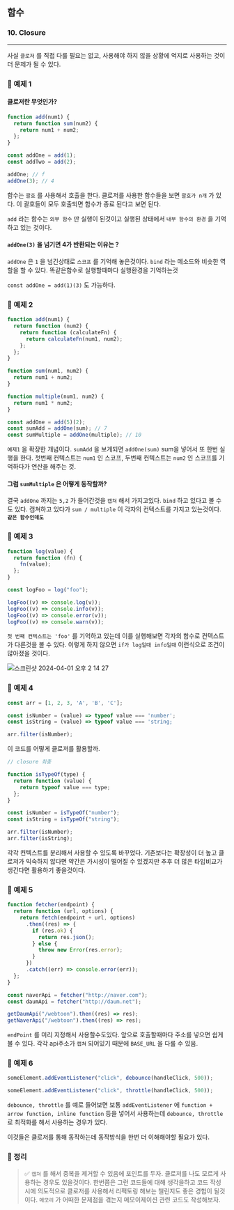 ## 함수

### 10. Closure

---

사실 `클로저` 를 직접 다룰 필요는 없고, 사용해야 하지 않을 상황에 억지로 사용하는 것이 더 문제가 될 수 있다.

### 📌 예제 1

#### 클로저란 무엇인가?

```js
function add(num1) {
  return function sum(num2) {
    return num1 + num2;
  };
}

const addOne = add(1);
const addTwo = add(2);

addOne; // f
addOne(3); // 4
```

함수는 `괄호` 를 사용해서 호출을 한다. 클로저를 사용한 함수들을 보면 `괄호가 n개` 가 있다. 이 괄호들이 모두 호출되면 함수가 종료 된다고 보면 된다.

`add` 라는 함수는 `외부 함수` 만 실행이 된것이고 실행된 상태에서 `내부 함수의 환경` 을 기억하고 있는 것이다.

#### `addOne(3)` 을 넘기면 4가 반환되는 이유는 ?

`addOne` 은 `1` 을 넘긴상태로 `스코프` 를 기억해 놓은것이다. `bind` 라는 메소드와 비슷한 역할을 할 수 있다. 똑같은함수로 실행할때마다 실행환경을 기억하는것

`const addOne = add(1)(3)` 도 가능하다.

### 📌 예제 2

```js
function add(num1) {
  return function (num2) {
    return function (calculateFn) {
      return calculateFn(num1, num2);
    };
  };
}

function sum(num1, num2) {
  return num1 + num2;
}

function multiple(num1, num2) {
  return num1 * num2;
}

const addOne = add(5)(2);
const sumAdd = addOne(sum); // 7
const sumMultiple = addOne(multiple); // 10
```

`예제1` 을 확장한 개념이다. `sumAdd` 을 보게되면 `addOne(sum)` sum을 넣어서 또 한번 실행을 한다.
첫번째 컨텍스트는 `num1` 인 스코프, 두번째 컨텍스트는 `num2` 인 스코프를 기억하다가 연산을 해주는 것.

#### 그럼 `sumMultiple` 은 어떻게 동작할까?

결국 `addOne` 까지는 `5,2` 가 들어간것을 `캡쳐` 해서 가지고있다. `bind` 하고 있다고 볼 수도 있다.
캡쳐하고 있다가 `sum / multiple` 이 각자의 컨텍스트를 가지고 있는것이다. **`같은 함수인데도`**

### 📌 예제 3

```js
function log(value) {
  return function (fn) {
    fn(value);
  };
}

const logFoo = log("foo");

logFoo((v) => console.log(v));
logFoo((v) => console.info(v));
logFoo((v) => console.error(v));
logFoo((v) => console.warn(v));
```

`첫 번째 컨텍스트는 'foo'` 를 기억하고 있는데 이를 실행해보면 각자의 함수로 컨텍스트가 다른것을 볼 수 있다. 이렇게 하지 않으면 `if가 log일때 info일때` 이런식으로 조건이 많아졌을 것이다.

![스크린샷 2024-04-01 오후 2 14 27](https://github.com/chromeheartz/TIL/assets/95161113/3782edf7-e65d-4856-a562-b45394a146d0)

### 📌 예제 4

```js
const arr = [1, 2, 3, 'A', 'B', 'C'];

const isNumber = (value) => typeof value === 'number';
const isString = (value) => typeof value === 'string;

arr.filter(isNumber);
```

이 코드를 어떻게 클로저를 활용할까.

```js
// closure 최종

function isTypeOf(type) {
  return function (value) {
    return typeof value === type;
  };
}

const isNumber = isTypeOf("number");
const isString = isTypeOf("string");

arr.filter(isNumber);
arr.filter(isString);
```

각각 컨텍스트를 분리해서 사용할 수 있도록 바꾸었다. 기존보다는 확장성이 더 높고 클로저가 익숙하지 않다면 약간은 가시성이 떨어질 수 있겠지만 추후 더 많은 타입비교가 생긴다면 활용하기 좋을것이다.

### 📌 예제 5

```js
function fetcher(endpoint) {
  return function (url, options) {
    return fetch(endpoint + url, options)
      .then((res) => {
        if (res.ok) {
          return res.json();
        } else {
          throw new Error(res.error);
        }
      })
      .catch((err) => console.error(err));
  };
}

const naverApi = fetcher("http://naver.com");
const daumApi = fetcher("http://daum.net");

getDaumApi("/webtoon").then((res) => res);
getNaverApi("/webtoon").then((res) => res);
```

`endPoint` 를 미리 지정해서 사용할수도있다.
앞으로 호출할때마다 주소를 넣으면 쉽게 볼 수 있다.
각각 api주소가 `캡쳐` 되어있기 때문에 `BASE_URL` 을 다룰 수 있음.

### 📌 예제 6

```js
someElement.addEventListener("click", debounce(handleClick, 500));

someElement.addEventListener("click", throttle(handleClick, 500));
```

`debounce, throttle` 를 예로 들어보면 보통 `addEventListener` 에 `function + arrow function, inline function` 등을 넣어서 사용하는데 `debounce, throttle` 로 최적화를 해서 사용하는 경우가 있다.

이것들은 클로저를 통해 동작하는데 동작방식을 한번 더 이해해야할 필요가 있다.

### 📌 정리

> ✅ `캡쳐` 를 해서 중복을 제거할 수 있음에 포인트를 두자. 클로저를 나도 모르게 사용하는 경우도 있을것이다. 한번쯤은 그런 코드들에 대해 생각을하고 코드 작성시에 의도적으로 클로저를 사용해서 리팩토링 해보는 챌린지도 좋은 경험이 될것이다.
> `메모리` 가 어떠한 문제점을 겪는지 메모이제이션 관련 코드도 작성해보자.

